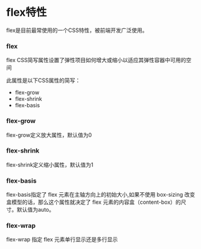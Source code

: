 # flex特性

flex是目前最常使用的一个CSS特性，被前端开发广泛使用。

### flex

flex CSS简写属性设置了弹性项目如何增大或缩小以适应其弹性容器中可用的空间

此属性是以下CSS属性的简写：

- flex-grow
- flex-shrink
- flex-basis

### flex-grow

flex-grow定义放大属性，默认值为0

### flex-shrink

flex-shrink定义缩小属性，默认值为1

### flex-basis

flex-basis指定了 flex 元素在主轴方向上的初始大小,如果不使用  box-sizing 改变盒模型的话，那么这个属性就决定了 flex 元素的内容盒（content-box）的尺寸。默认值为auto。

### flex-wrap

flex-wrap 指定 flex 元素单行显示还是多行显示
